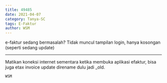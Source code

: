 ```yaml
---
title: 49485
date: 2021-04-07
category: Tanya-SC
tags: E-Faktur
author: WSM
---
```


e-faktur sedang bermasalah? Tidak muncul tampilan login, hanya kosongan (seperti sedang update)

---

Matikan koneksi internet sementara ketika membuka aplikasi efaktur, bisa juga etax invoice update direname dulu jadi _old.

`WSM`
